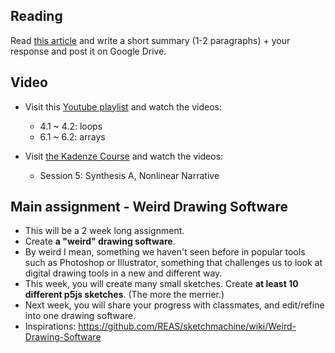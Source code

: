 


## Reading
Read [this article](https://runemadsen.com/blog/on-meta-design-and-algorithmic-design-systems/) and write a short summary (1-2 paragraphs) + your response and post it on Google Drive.

## Video
- Visit this [Youtube playlist](https://www.youtube.com/watch?v=RnS0YNuLfQQ&list=PLRqwX-V7Uu6Zy51Q-x9tMWIv9cueOFTFA&index=5) and watch the videos:
    - 4.1 ~ 4.2: loops
    - 6.1 ~ 6.2: arrays
  
- Visit [the Kadenze Course](https://www.kadenze.com/courses/introduction-to-programming-for-the-visual-arts-with-p5-js-i) and watch the videos:
    - Session 5: Synthesis A, Nonlinear Narrative

## Main assignment - Weird Drawing Software

- This will be a 2 week long assignment.
- Create **a "weird" drawing software**.
- By weird I mean, something we haven't seen before in popular tools such as Photoshop or Illustrator, something that challenges us to look at digital drawing tools in a new and different way.
- This week, you will create many small sketches. Create **at least 10 different p5js sketches**. (The more the merrier.)
- Next week, you will share your progress with classmates, and edit/refine into one drawing software.
- Inspirations: https://github.com/REAS/sketchmachine/wiki/Weird-Drawing-Software
